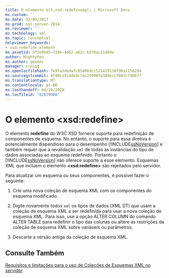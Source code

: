```yaml
---
title: O elemento &lt;xsd:redefine&gt; | Microsoft Docs
ms.custom: ''
ms.date: 03/06/2017
ms.prod: sql-server-2014
ms.reviewer: ''
ms.technology: xml
ms.topic: conceptual
helpviewer_keywords:
- xsd:redefine element
ms.assetid: 5f3e9b65-f10e-4db2-a62c-b270ac11d04e
author: MightyPen
ms.author: genemi
manager: craigg
ms.openlocfilehash: 7e9fa3dedafc05406dcc521429130f98a215d294
ms.sourcegitcommit: 6fd8c1914de4c7ac24900fe388ecc7883c740077
ms.translationtype: MT
ms.contentlocale: pt-BR
ms.lasthandoff: 04/26/2020
ms.locfileid: "62679966"
---
```

# <a name="the-ltxsdredefinegt-element"></a>O elemento &lt;xsd:redefine&gt;
  O elemento **redefine** do W3C XSD fornece suporte para redefinição de componentes de esquema. No entanto, o suporte para essa diretiva é potencialmente dispendioso para o desempenho [!INCLUDE[ssNoVersion](../../includes/ssnoversion-md.md)] e também requer que a revalidação `xml` de todas as instâncias do tipo de dados associadas ao esquema redefinido. Portanto o [!INCLUDE[ssNoVersion](../../includes/ssnoversion-md.md)] não oferece suporte a esse elemento. Esquemas XML que incluem o elemento **\<xsd:redefine>** são rejeitados pelo servidor.  
  
 Para atualizar um esquema ou seus componentes, é possível fazer o seguinte:  
  
1.  Crie uma nova coleção de esquema XML com os componentes do esquema modificado.  
  
2.  Digite novamente todos `xml` os tipos de dados (XML DT) que usam a coleção de esquema XML a ser redefinida para usar a nova coleção de esquema XML. Para isso, use a opção ALTER COLUMN do comando ALTER TABLE para redefinir o tipo das colunas ou altere as restrições da coleção de esquema XML sobre variáveis ou parâmetros.  
  
3.  Descarte a versão antiga da coleção de esquema XML.  
  
## <a name="see-also"></a>Consulte Também  
 [Requisitos e limitações para o uso de Coleções de Esquemas XML no servidor](requirements-and-limitations-for-xml-schema-collections-on-the-server.md)  
  
  
